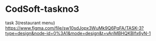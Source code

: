 # CodSoft-taskno3
task 3(restaurant menu) https://www.figma.com/file/sw10sdJopx3WuMk9Q6PqFA/TASK-3?type=design&node-id=0%3A1&mode=design&t=vAriMBHQKBlfx6yN-1
